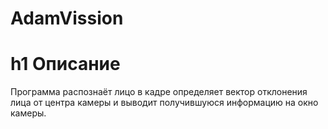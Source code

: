# AdamVission

h1 Описание
=====================

Программа распознаёт лицо в кадре определяет вектор отклонения лица от центра камеры и выводит получившуюся информацию на окно камеры.
